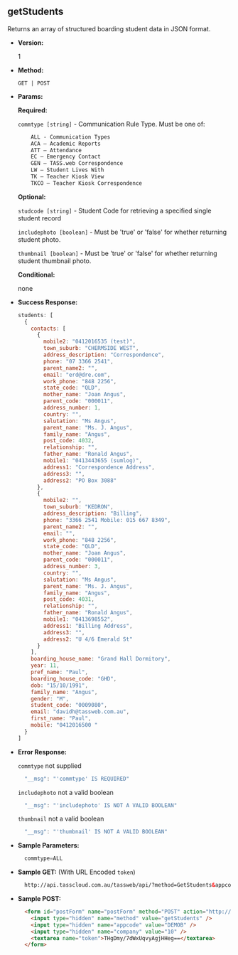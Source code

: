**getStudents**
----
  Returns an array of structured boarding student data in JSON format.

* **Version:**

  1

* **Method:**

  `GET | POST`
  
*  **Params:**

   **Required:**
 
   `commtype [string]` - Communication Rule Type. Must be one of:
    ```HTML
        ALL - Communication Types
        ACA – Academic Reports
        ATT – Attendance
        EC – Emergency Contact
        GEN – TASS.web Correspondence
        LW – Student Lives With
        TK – Teacher Kiosk View
        TKCO – Teacher Kiosk Correspondence
    ```                       

   **Optional:**

   `studcode [string]` - Student Code for retrieving a specified single student record

   `includephoto [boolean]` - Must be 'true' or 'false' for whether returning student photo.

   `thumbnail [boolean]` - Must be 'true' or 'false' for whether returning student thumbnail photo.

   **Conditional:**

   none

* **Success Response:**

    ```javascript
    students: [
      {
        contacts: [
          {
            mobile2: "0412016535 (test)",
            town_suburb: "CHERMSIDE WEST",
            address_description: "Correspondence",
            phone: "07 3366 2541",
            parent_name2: "",
            email: "erd@dre.com",
            work_phone: "848 2256",
            state_code: "QLD",
            mother_name: "Joan Angus",
            parent_code: "000011",
            address_number: 1,
            country: "",
            salutation: "Ms Angus",
            parent_name: "Ms. J. Angus",
            family_name: "Angus",
            post_code: 4032,
            relationship: "",
            father_name: "Ronald Angus",
            mobile1: "0413443655 (sumlog)",
            address1: "Correspondence Address",
            address3: "",
            address2: "PO Box 3088"
          },
          {
            mobile2: "",
            town_suburb: "KEDRON",
            address_description: "Billing",
            phone: "3366 2541 Mobile: 015 667 8349",
            parent_name2: "",
            email: "",
            work_phone: "848 2256",
            state_code: "QLD",
            mother_name: "Joan Angus",
            parent_code: "000011",
            address_number: 3,
            country: "",
            salutation: "Ms Angus",
            parent_name: "Ms. J. Angus",
            family_name: "Angus",
            post_code: 4031,
            relationship: "",
            father_name: "Ronald Angus",
            mobile1: "0413698552",
            address1: "Billing Address",
            address3: "",
            address2: "U 4/6 Emerald St"
          }
        ],
        boarding_house_name: "Grand Hall Dormitory",
        year: 11,
        pref_name: "Paul",
        boarding_house_code: "GHD",
        dob: "15/10/1991",
        family_name: "Angus",
        gender: "M",
        student_code: "0009080",
        email: "davidh@tassweb.com.au",
        first_name: "Paul",
        mobile: "0412016500 "
      }
    ]
    ```
 
* **Error Response:**

    `commtype` not supplied
    ```javascript
      "__msg": "'commtype' IS REQUIRED"
    ```

    `includephoto` not a valid boolean
    ```javascript
      "__msg": "'includephoto' IS NOT A VALID BOOLEAN"
    ```

    `thumbnail` not a valid boolean
    ```javascript
      "__msg": "'thumbnail' IS NOT A VALID BOOLEAN"
    ```
    
* **Sample Parameters:**

  ```javascript
    commtype=ALL
  ```

* **Sample GET:** (With URL Encoded `token`)

  ```HTML
    http://api.tasscloud.com.au/tassweb/api/?method=GetStudents&appcode=DEMOB&company=10&token=THgDmy%2F7dWxUqvyAgjHHeg%3D%3D
  ```
  
* **Sample POST:**

  ```HTML
    <form id="postForm" name="postForm" method="POST" action="http://api.tasscloud.com.au/tassweb/api/">
      <input type="hidden" name="method" value="getStudents" />
      <input type="hidden" name="appcode" value="DEMOB" />
      <input type="hidden" name="company" value="10" />
      <textarea name="token">THgDmy/7dWxUqvyAgjHHeg==</textarea>
    </form>
  ```

